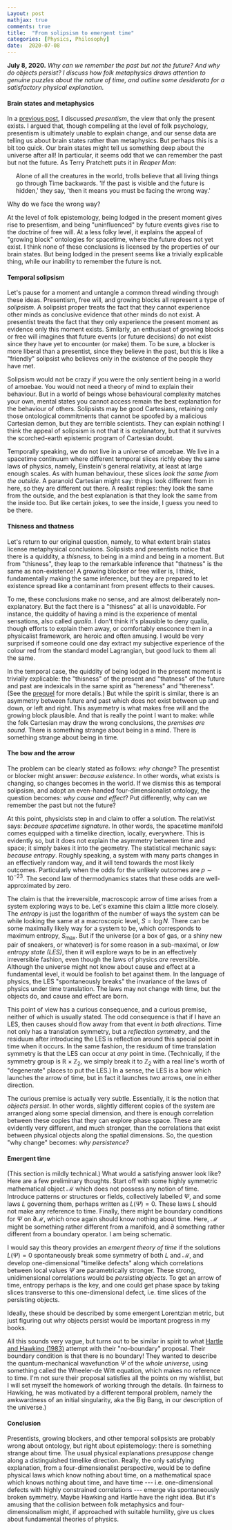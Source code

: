 ```yaml
---
Layout: post
mathjax: true
comments: true
title:  "From solipsism to emergent time"
categories: [Physics, Philosophy]
date:  2020-07-08
---
```


**July 8, 2020.** *Why can we remember the past but not the future?
  And why do objects persist? I discuss how folk metaphysics draws attention to genuine puzzles
  about the nature of time, and outline some desiderata for a
  satisfactory physical explanation.*

#### Brain states and metaphysics

In a
[previous post](https://hapax.github.io/philosophy/physics/psychology-time/),
I discussed *presentism*, the view that only the present exists.
I argued that, though compelling at the level of folk psychology,
presentism is ultimately unable to explain change, and our sense data
are telling us about brain states rather than metaphysics.
But perhaps this is a bit too quick.
Our brain states might tell us something deep about the
universe after all!
In particular, it seems odd that we can remember the past but not the future.
As Terry Pratchett puts it in *Reaper Man*:

<span style="padding-left: 20px; display:block">
Alone of all the creatures in the world, trolls believe that all
living things go through Time backwards. 'If the past is visible and
the future is hidden,' they say, 'then it means you must be facing the
wrong way.'
</span>

Why do we face the wrong way?

At the level of folk epistemology, being lodged in the present
moment gives rise to presentism, and being "uninfluenced" by future
events gives rise to the doctrine of free will. At a less folky level,
it explains the appeal of "growing block" ontologies for spacetime, where the future does not
yet exist.
I think none of these conclusions is licensed by the properties of our brain states.
But being lodged in the present seems like a trivially explicable
thing, while our inability to remember the future is not.

#### Temporal solipsism

Let's pause for a moment and untangle a common thread winding through these
ideas.
Presentism, free will, and growing blocks all represent a
type of *solipsism*.
A solipsist proper treats the fact that they cannot experience other
minds as conclusive evidence that other minds do not exist.
A presentist treats the fact that they only experience the
present moment as evidence only this moment exists.
Similarly, an enthusiast of growing blocks or free will imagines that
future events (or future decisions) do not exist since they have yet to
encounter (or make) them.
To be sure, a blocker is more liberal than a presentist, since
they believe in the past, but this is like a "friendly" solipsist who
believes only in the existence of the people they have met.

Solipsism would not be crazy if you were the only sentient being in a
world of amoebae.
You would not need a theory of mind to explain their behaviour.
But in a world of beings whose behavioural complexity matches your own,
mental states you cannot access remain the best explanation for the
behaviour of others.
Solipsists may be good Cartesians, retaining only those ontological
commitments that cannot be spoofed by a malicious Cartesian demon,
but they are terrible scientists.
They can explain nothing!
I think the appeal of solipsism is not that it is explanatory, but
that it survives the scorched-earth epistemic program of
Cartesian doubt.

Temporally speaking, we do not live in a universe of amoebae.
We live in a spacetime continuum where different temporal slices
richly obey
the same laws of physics, namely, Einstein's general relativity, at
least at large enough scales.
As with human behaviour, these slices *look the same from the
outside*.
A paranoid Cartesian might say: things look different from in here, so
they are different out there.
A realist replies: they look the same from the outside, and the best
explanation is that they look the same from the inside too.
But like certain jokes, to see the inside, I guess you need
to be there.

#### Thisness and thatness

Let's return to our original question, namely, to what extent brain
states license metaphysical conclusions.
Solipsists and presentists notice that there is a quiddity, a
*thisness*, to being in a mind and being in a moment.
But from "thisness", they leap to the remarkable inference that
"thatness" is the same as non-existence!
A growing blocker or free willer is, I think, fundamentally making the
same inference, but they are prepared to let existence spread like a
contaminant from present effects to their causes.

To me, these conclusions make no sense, and are almost deliberately
non-explanatory.
But the fact there is a "thisness" at all is unavoidable.
For instance, the quiddity of having a mind is the experience of mental sensations,
also called *qualia*. 
I don't think it's plausible to deny qualia, though efforts to explain
them away, or comfortably ensconce them in a physicalist framework,
are heroic and often amusing.
I would be very surprised if someone could one day extract my
subjective experience of the colour red from the standard model
Lagrangian, but good luck to them all the same.

In the temporal case, the quiddity of being lodged in the present
moment is trivially explicable: the "thisness" of the present and
"thatness" of the future and past are indexicals in the same spirit as
"hereness" and "thereness".
(See the
[prequel](https://hapax.github.io/philosophy/physics/psychology-time/)
for more details.) 
But while the spirit is similar, there is an asymmetry between future
and past which does not exist between up and down, or left and right.
This asymmetry is what makes free will and the growing block plausible.
And that is really the point I want to make: while the folk Cartesian
may draw the wrong conclusions, the *premises are sound*.
There is something strange about being in a mind.
There is something strange about being in time.

#### The bow and the arrow

The problem can be clearly stated as follows: *why change*?
The presentist or blocker might answer: *because existence*.
In other words, what exists is changing, so changes becomes in the world.
If we dismiss this as temporal solipsism, and adopt an even-handed
four-dimensionalist ontology, the question becomes: *why cause and
effect*?
Put differently, why can we remember the past but not the future?

At this point, physicists step in and claim to offer a solution.
The relativist says: *because spacetime signature*.
In other words, the spacetime manifold comes equipped with a timelike
direction, locally, everywhere.
This is evidently so, but it does not explain the asymmetry between
time and space; it simply bakes it into the geometry.
The statistical mechanic says: *because entropy*.
Roughly speaking, a system with many parts changes in an effectively
random way, and it will tend towards the most likely outcomes.
Particularly when the odds for the unlikely outcomes are $p \sim
10^{-23}$.
The second law of thermodynamics states that these odds are
well-approximated by zero.

The claim is that the irreversible, macroscopic arrow of time arises
from a system exploring ways to be.
Let's examine this claim a little more closely.
The *entropy* is just the logarithm of the number of ways the system
can be while looking the same at a macroscopic level, $S = \log N$.
There can be some maximally likely way for a system to be, which
corresponds to maximum entropy, $S_\text{max}$.
But if the universe (or a box of gas, or a shiny
new pair of sneakers, or whatever) is for some reason in a
sub-maximal, or *low entropy state (LES)*, then it
will explore ways to be in an effectively irreversible
fashion, even though the laws of physics *are* reversible.
Although the universe might not know about cause and effect at a
fundamental level, it would be foolish to bet against them.
In the language of physics, the LES "spontaneously
breaks" the invariance of the laws of physics under time translation.
The laws may not change with time, but the objects do, and cause and
effect are born.

This point of view has a curious consequence, and a curious
premise, neither of which is usually stated.
The odd consequence is that if I have an LES, then causes should flow away from that event *in both
directions*.
Time not only has a translation symmetry, but a *reflection symmetry*,
and the residuum after introducing the LES is reflection
around this special point in time when it occurs.
In the same fashion, the residuum of time translation symmetry is that
the LES can occur at *any* point in time.
(Technically, if the symmetry group is $\mathbb{R} \times \mathbb{Z}_2$,
we simply break it to $\mathbb{Z}_2$ with a real line's worth of
"degenerate" places to put the LES.)
In a sense, the LES is a bow which launches the arrow of time, but in
fact it launches *two* arrows, one in either direction.

The curious premise is actually very subtle.
Essentially, it is the notion that *objects persist*.
In other words, slightly different copies of the system are arranged
along some special dimension, and there is enough correlation between
these copies that they can explore phase space.
These are evidently very different, and much stronger, than the
correlations that exist between physical objects along the spatial
dimensions.
So, the question "why change" becomes: *why persistence?*
<!-- a *microscopic* arrow of time to
explain the macroscopic arrow.
So the question becomes: what is the bow that launches this
microscopic arrow? -->

#### Emergent time

(This section is mildly technical.)
What would a satisfying answer look like?
Here are a few preliminary thoughts.
Start off with some highly symmetric mathematical object $\mathcal{M}$
which does not possess any notion of time.
Introduce patterns or structures or fields, collectively labelled
$\Psi$, and some laws $L$ governing them, perhaps written as $L(\Psi) = 0$.
These laws $L$ should not make any reference to time.
Finally, there might be boundary conditions for $\Psi$ on
$\partial\mathcal{M}$, which once again should know nothing about time.
Here, $\mathcal{M}$ might be something rather
different from a manifold, and $\partial$ something rather different
from a boundary operator. I am being schematic.

I would say this theory provides an *emergent theory of time* if
the solutions $L(\Psi) = 0$ spontaneously break some symmetry of both
$L$ and $\mathcal{M}$, and develop one-dimensional "timelike defects"
along which correlations between local values $\Psi$ are
parametrically stronger.
These strong, unidimensional correlations would be *persisting objects*.
To get an arrow of time, entropy perhaps is the key, and one could
get phase space by taking slices transverse to
this one-dimensional defect, i.e. time slices of the persisting
objects.
<!-- correlations are organized asymmetrically.-->
Ideally, these should be described by some emergent Lorentzian
metric, but just figuring out why objects persist would be important
progress in my books.

All this sounds very vague, but turns out to be similar in spirit to what
[Hartle and Hawking (1983)](https://journals.aps.org/prd/abstract/10.1103/PhysRevD.28.2960)
attempt with their "no-boundary" proposal.
Their boundary condition is that there is no boundary!
They wanted to describe the quantum-mechanical wavefunction $\Psi$ of
the *whole universe*, using something called the Wheeler-de Witt
equation, which makes no reference to time.
I'm not sure their proposal satisfies all the points on my wishlist,
but I will set myself the homework of working through the details.
(In fairness to Hawking, he was motivated by a different temporal problem,
namely the awkwardness of an initial singularity, aka the Big Bang, in our description of the universe.)

#### Conclusion

Presentists, growing blockers, and other temporal solipsists are
probably wrong about ontology, but right about epistemology: there is
something strange about time.
The usual physical explanations *presuppose* change along a distinguished
timelike direction.
Really, the only satisfying explanation, from a four-dimensionalist
perspective, would be to define physical laws which know nothing about
time, on a mathematical space which knows nothing about time, and have
time --- i.e. one-dimensional defects with highly constrained
correlations --- emerge via spontaneously broken symmetry.
Maybe Hawking and Hartle have the right idea.
But it's amusing that the collision between folk metaphysics and
four-dimensionalism might, if approached with suitable humility, give us clues
about fundamental theories of physics.
